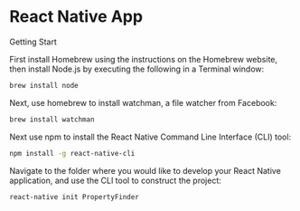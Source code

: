 React Native App
=====================

Getting Start

First install Homebrew using the instructions on the Homebrew website, then install Node.js by executing the following in a Terminal window:

```bash
brew install node
```

Next, use homebrew to install watchman, a file watcher from Facebook:

```bash
brew install watchman
```

Next use npm to install the React Native Command Line Interface (CLI) tool:

```bash
npm install -g react-native-cli
```

Navigate to the folder where you would like to develop your React Native application, and use the CLI tool to construct the project:

```bash
react-native init PropertyFinder
```